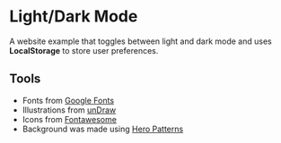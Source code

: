 # Light/Dark Mode
A website example that toggles between light and dark mode and uses **LocalStorage** to store user preferences.

## Tools
* Fonts from [Google Fonts](https://fonts.google.com/)
* Illustrations from [unDraw](https://undraw.co/illustrations)
* Icons from [Fontawesome](https://fontawesome.com/)
* Background was made using [Hero Patterns](https://www.heropatterns.com/)
